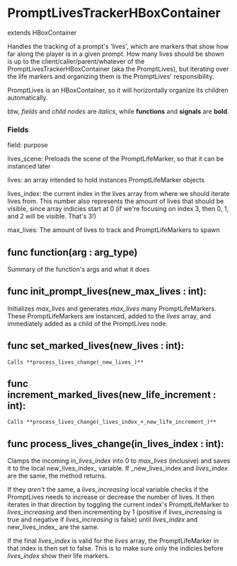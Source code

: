 # PromptLivesTrackerHBoxContainer
extends HBoxContainer

Handles the tracking of a prompt's 'lives', which are markers that show how far along the player is in a given prompt. How many lives should be shown is up to the client/caller/parent/whatever of the PromptLivesTrackerHBoxContainer (aka the PromptLives), but iterating over the life markers and organizing them is the PromptLives' responsibility.

PromptLives is an HBoxContainer, so it will horizontally organize its children automatically. 

btw, _fields_ and _child nodes_ are _italics_, while **functions** and **signals** are **bold**.

### Fields
field: purpose

lives_scene: Preloads the scene of the PromptLifeMarker, so that it can be instanced later

lives: an array intended to hold instances PromptLifeMarker objects

lives_index: the current index in the lives array from where we should iterate lives from. This number also represents the amount of lives that should be visible, since array indicies start at 0 (if we're focusing on index 3, then 0, 1, and 2 will be visible. That's 3!)

max_lives: The amount of lives to track and PromptLifeMarkers to spawn

## func function(arg : arg_type)
Summary of the function's args and what it does


## func init_prompt_lives(new_max_lives : int):
Initializes _max_lives_ and generates _max_lives_ many PromptLifeMarkers. These PromptLifeMarkers are instanced, added to the _lives_ array, and immediately added as a child of the PromptLives node. 
	
## func set_marked_lives(new_lives : int):
	Calls **process_lives_change(_new_lives_)**
	
## func increment_marked_lives(new_life_increment : int):
	Calls **process_lives_change(_lives_index_+_new_life_increment_)**
	
## func process_lives_change(in_lives_index : int):
Clamps the incoming _in_lives_index_ into 0 to _max_lives_ (inclusive) and saves it to the local new_lives_index_ variable. If _new_lives_index and _lives_index_ are the same, the method returns.

If they _aren't_ the same, a _lives_increasing_ local variable checks if the PromptLives needs to increase or decrease the number of lives. It then iterates in that direction by toggling the current index's PromptLifeMarker to _lives_increasing_ and then incrementing by 1 (positive if _lives_increasing_ is true and negative if _lives_increasing_ is false) until _lives_index_ and new_lives_index_ are the same.

If the final _lives_index_ is valid for the _lives_ array, the PromptLifeMarker in that index is then set to false. This is to make sure only the indicies before _lives_index_ show their life markers.